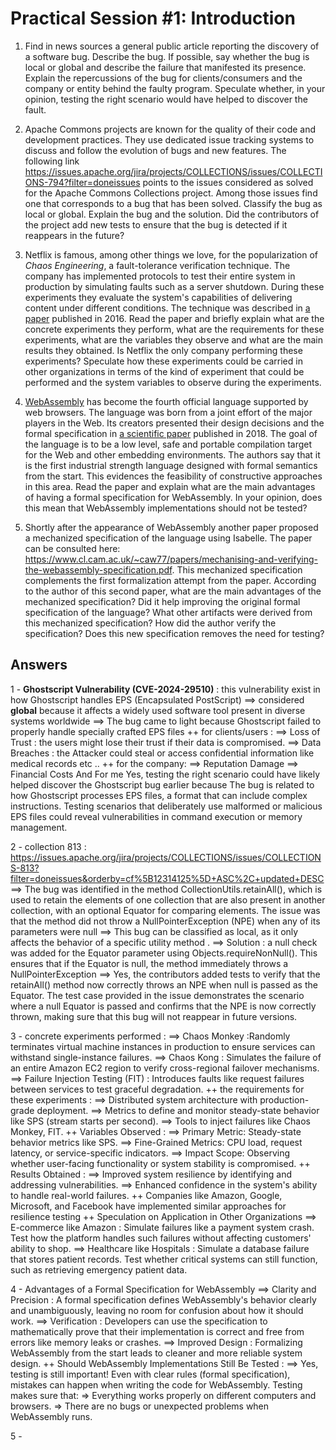 # Practical Session #1: Introduction

1. Find in news sources a general public article reporting the discovery of a software bug. Describe the bug. If possible, say whether the bug is local or global and describe the failure that manifested its presence. Explain the repercussions of the bug for clients/consumers and the company or entity behind the faulty program. Speculate whether, in your opinion, testing the right scenario would have helped to discover the fault.

2. Apache Commons projects are known for the quality of their code and development practices. They use dedicated issue tracking systems to discuss and follow the evolution of bugs and new features. The following link https://issues.apache.org/jira/projects/COLLECTIONS/issues/COLLECTIONS-794?filter=doneissues points to the issues considered as solved for the Apache Commons Collections project. Among those issues find one that corresponds to a bug that has been solved. Classify the bug as local or global. Explain the bug and the solution. Did the contributors of the project add new tests to ensure that the bug is detected if it reappears in the future?

3. Netflix is famous, among other things we love, for the popularization of *Chaos Engineering*, a fault-tolerance verification technique. The company has implemented protocols to test their entire system in production by simulating faults such as a server shutdown. During these experiments they evaluate the system's capabilities of delivering content under different conditions. The technique was described in [a paper](https://arxiv.org/ftp/arxiv/papers/1702/1702.05843.pdf) published in 2016. Read the paper and briefly explain what are the concrete experiments they perform, what are the requirements for these experiments, what are the variables they observe and what are the main results they obtained. Is Netflix the only company performing these experiments? Speculate how these experiments could be carried in other organizations in terms of the kind of experiment that could be performed and the system variables to observe during the experiments.

4. [WebAssembly](https://webassembly.org/) has become the fourth official language supported by web browsers. The language was born from a joint effort of the major players in the Web. Its creators presented their design decisions and the formal specification in [a scientific paper](https://people.mpi-sws.org/~rossberg/papers/Haas,%20Rossberg,%20Schuff,%20Titzer,%20Gohman,%20Wagner,%20Zakai,%20Bastien,%20Holman%20-%20Bringing%20the%20Web%20up%20to%20Speed%20with%20WebAssembly.pdf) published in 2018. The goal of the language is to be a low level, safe and portable compilation target for the Web and other embedding environments. The authors say that it is the first industrial strength language designed with formal semantics from the start. This evidences the feasibility of constructive approaches in this area. Read the paper and explain what are the main advantages of having a formal specification for WebAssembly. In your opinion, does this mean that WebAssembly implementations should not be tested? 

5.  Shortly after the appearance of WebAssembly another paper proposed a mechanized specification of the language using Isabelle. The paper can be consulted here: https://www.cl.cam.ac.uk/~caw77/papers/mechanising-and-verifying-the-webassembly-specification.pdf. This mechanized specification complements the first formalization attempt from the paper. According to the author of this second paper, what are the main advantages of the mechanized specification? Did it help improving the original formal specification of the language? What other artifacts were derived from this mechanized specification? How did the author verify the specification? Does this new specification removes the need for testing?

## Answers

1 - **Ghostscript Vulnerability (CVE-2024-29510)**  : this vulnerability exist in how Ghostscript handles EPS (Encapsulated PostScript) 
   ==> considered **global** because it affects a widely used software tool present in diverse systems worldwide
   ==> The bug came to light because Ghostscript failed to properly handle specially crafted EPS files 
   ++ for clients/users :
   ==> Loss of Trust : the users might lose their trust if their data is compromised.
   ==> Data Breaches : the Attacker could steal or access confidential information like medical records etc ..
   ++ for the company:
   ==> Reputation Damage
   ==> Financial Costs
   And For me Yes, testing the right scenario could have likely helped discover the Ghostscript bug earlier because The bug is related to how Ghostscript processes EPS files, a format that can include complex instructions. Testing scenarios that deliberately use malformed or malicious EPS files could reveal vulnerabilities in command execution or memory management.

2 - collection 813 : https://issues.apache.org/jira/projects/COLLECTIONS/issues/COLLECTIONS-813?filter=doneissues&orderby=cf%5B12314125%5D+ASC%2C+updated+DESC
    ==> The bug was identified in the method CollectionUtils.retainAll(), which is used to retain the elements of one collection that are also present in another collection, with an optional Equator for comparing elements. The issue was that the method did not throw a NullPointerException (NPE) when any of its parameters were null
    ==> This bug can be classified as local, as it only affects the behavior of a specific utility method .
    ==> Solution :  a null check was added for the Equator parameter using Objects.requireNonNull(). This ensures that if the Equator is null, the method immediately throws a NullPointerException
    ==> Yes, the contributors added tests to verify that the retainAll() method now correctly throws an NPE when null is passed as the Equator. The test case provided in the issue demonstrates the scenario where a null Equator is passed and confirms that the NPE is now correctly thrown, making sure that this bug will not reappear in future versions.

3 - concrete experiments performed :
   ==> Chaos Monkey :Randomly terminates virtual machine instances in production to ensure services can withstand single-instance failures.
   ==> Chaos Kong : Simulates the failure of an entire Amazon EC2 region to verify cross-regional failover mechanisms.
   ==> Failure Injection Testing (FIT) : Introduces faults like request failures between services to test graceful degradation.
  ++ the requirements for these experiments :
   ==> Distributed system architecture with production-grade deployment. 
   ==> Metrics to define and monitor steady-state behavior like SPS (stream starts per second).
   ==> Tools to inject failures like  Chaos Monkey, FIT.
  ++ Variables Observed :
  ==> Primary Metric: Steady-state behavior metrics like SPS.
  ==> Fine-Grained Metrics: CPU load, request latency, or service-specific indicators.
  ==> Impact Scope: Observing whether user-facing functionality or system stability is compromised.
  ++ Results Obtained :
  ==> Improved system resilience by identifying and addressing vulnerabilities.
  ==> Enhanced confidence in the system's ability to handle real-world failures.
  ++ Companies like Amazon, Google, Microsoft, and Facebook have implemented similar approaches for resilience testing
  ++ Speculation on Application in Other Organizations 
  ==> E-commerce like Amazon : Simulate failures like a payment system crash. Test how the platform handles such failures without affecting customers' ability to shop.
  ==> Healthcare like Hospitals : Simulate a database failure that stores patient records. Test whether critical systems can still function, such as retrieving emergency patient data.

4 - Advantages of a Formal Specification for WebAssembly
  ==> Clarity and Precision : A formal specification defines WebAssembly's behavior clearly and unambiguously, leaving no room for confusion about how it should work.
  ==> Verification : Developers can use the specification to mathematically prove that their implementation is correct and free from errors like memory leaks or crashes.
  ==> Improved Design : Formalizing WebAssembly from the start leads to cleaner and more reliable system design.
 ++ Should WebAssembly Implementations Still Be Tested : 
  ==> Yes, testing is still important! Even with clear rules (formal specification), mistakes can happen when writing the code for WebAssembly. Testing makes sure that:
       => Everything works properly on different computers and browsers.
       => There are no bugs or unexpected problems when WebAssembly runs.

5 - 